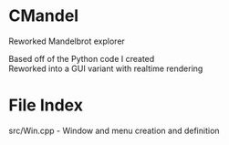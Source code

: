 # CMandel
Reworked Mandelbrot explorer

Based off of the Python code I created     
Reworked into a GUI variant with realtime rendering

# File Index    
src/Win.cpp - Window and menu creation and definition
